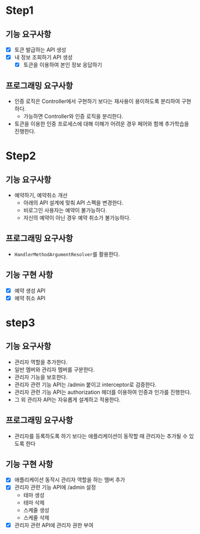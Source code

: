 # Step1

## 기능 요구사항

- [x] 토큰 발급하는 API 생성
- [x] 내 정보 조회하기 API 생성
    - [x] 토큰을 이용하여 본인 정보 응답하기

## 프로그래밍 요구사항

- 인증 로직은 Controller에서 구현하기 보다는 재사용이 용이하도록 분리하여 구현하다.
    - 가능하면 Controller와 인증 로직을 분리한다.
- 토큰을 이용한 인증 프로세스에 대해 이해가 어려운 경우 페어와 함께 추가학습을 진행한다.

# Step2

## 기능 요구사항

- 예약하기, 예약취소 개선
    - 아래의 API 설계에 맞춰 API 스펙을 변경한다.
    - 비로그인 사용자는 예약이 불가능하다.
    - 자신의 예약이 아닌 경우 예약 취소가 불가능하다.

## 프로그래밍 요구사항

- `HandlerMethodArgumentResolver`를 활용한다.

## 기능 구현 사항

- [x] 예약 생성 API
- [x] 예약 취소 API

# step3

## 기능 요구사항

- 관리자 역할을 추가한다.
- 일반 멤버와 관리자 멤버를 구분한다.
- 관리자 기능을 보호한다.
- 관리자 관련 기능 API는 /admin 붙이고 interceptor로 검증한다.
- 관리자 관련 기능 API는 authorization 헤더를 이용하여 인증과 인가를 진행한다.
- 그 외 관리자 API는 자유롭게 설계하고 적용한다.

## 프로그래밍 요구사항

- 관리자를 등록하도록 하기 보다는 애플리케이션이 동작할 때 관리자는 추가될 수 있도록 한다

## 기능 구현 사항

- [x] 애플리케이션 동작시 관리자 역할을 하는 멤버 추가
- [x] 관리자 관련 기능 API에 /admin 설정
    - 테마 생성
    - 테마 삭제
    - 스케줄 생성
    - 스케줄 삭제
- [x] 관리자 관련 API에 관리자 권한 부여